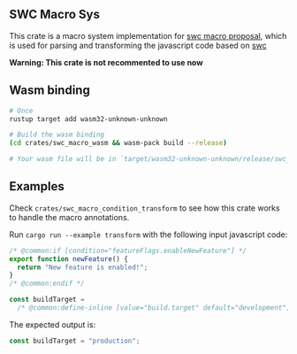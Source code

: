 ## SWC Macro Sys

This crate is a macro system implementation for [swc macro proposal](https://github.com/swc-project/swc/issues/10519), which is used for parsing and transforming the javascript code based on [swc](https://github.com/swc-project/swc)

**Warning: This crate is not recommented to use now**

## Wasm binding

```sh
# Once
rustup target add wasm32-unknown-unknown

# Build the wasm binding
(cd crates/swc_macro_wasm && wasm-pack build --release)

# Your wasm file will be in `target/wasm32-unknown-unknown/release/swc_macro_wasm.wasm`
```

## Examples

Check `crates/swc_macro_condition_transform` to see how this crate works to handle the macro annotations.

Run `cargo run --example transform` with the following input javascript code:

```js
/* @common:if [condition="featureFlags.enableNewFeature"] */
export function newFeature() {
  return "New feature is enabled!";
}
/* @common:endif */

const buildTarget =
  /* @common:define-inline [value="build.target" default="development"] */ "development";
```

The expected output is:

```js
const buildTarget = "production";
```


